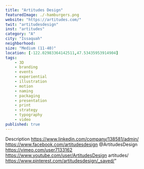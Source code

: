 ```yaml
---
title: "Artitudes Design"
featuredImage: ./-hamburgers.png
website: "https://artitudes.com/"
twit: "artitudesdesign"
inst: "artitudes"
category: "A"
city: "Issaquah"
neighborhood:
size: "Medium (11-40)"
location: [-122.02983364142511,47.53435953914904]
tags:
    - 3D 
    - branding 
    - events 
    - experiential 
    - illustration 
    - motion 
    - naming 
    - packaging
    - presentation 
    - print 
    - strategy 
    - typography 
    - video 
published: true
---
```


Description
https://www.linkedin.com/company/138581/admin/
https://www.facebook.com/artitudesdesign
@ArtitudesDesign
https://vimeo.com/user7133162
https://www.youtube.com/user/ArtitudesDesign
artitudes/
https://www.pinterest.com/artitudesdesign/_saved/" 
